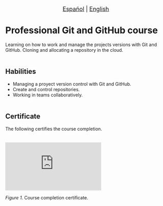 <p align = "center">
<font size ="4.7px"><a href = "https://github.com/spuerta10/plantillas/blob/cursos/nombre_curso/recursos/traducciones/nombre_curso_espaniol.md">Español</a>
                                                                              |
<a href = "https://github.com/spuerta10/plantillas/blob/cursos/nombre_curso/README.md">English</a></font> 
</p>

# Professional Git and GitHub course
Learning on how to work and manage the projects versions with Git and GitHub.
Cloning and allocating a repository in the cloud.
<br></br>

## Habilities
- Managing a proyect version control with Git and GitHub.
- Create and control repositories.
- Working in teams collaboratively.
<br></br>

## Certificate
The following certifies the course completion.   
<br></br>
![](https://github.com/spuerta10/cursos/tree/main/git_y_github/recursos/imagenes_y_videos/diploma-git-github.pdf)   

*Figure 1*. Course completion certificate.
<br></br>
<br></br>
<br></br>
